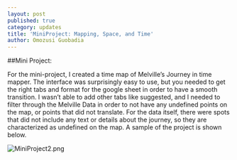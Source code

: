 ```yaml
---
layout: post
published: true
category: updates
title: 'MiniProject: Mapping, Space, and Time'
author: Omozusi Guobadia
---
```

##Mini Project:

For the mini-project, I created a time map of Melville’s Journey in time mapper. The interface was surprisingly easy to use, but you needed to get the right tabs and format for the google sheet in order to have a smooth transition. I wasn’t able to add other tabs like suggested, and I needed to filter through the Melville Data in order to not have any undefined points on the map, or points that did not translate. For the data itself, there were spots that did not include any text or details about the journey, so they are characterized as undefined on the map. A sample of the project is shown below.

![MiniProject2.png]({{site.baseurl}}/assets/MiniProject2.png)

